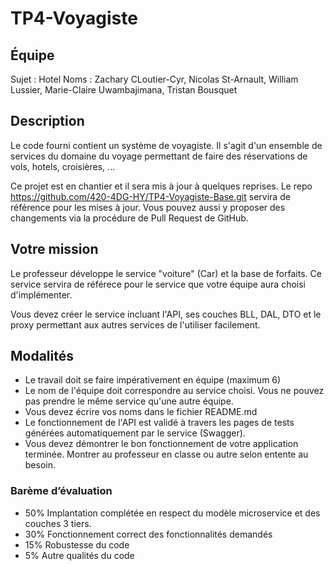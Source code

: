 # TP4-Voyagiste


## Équipe

Sujet : Hotel
Noms :
Zachary CLoutier-Cyr, Nicolas St-Arnault, William Lussier, Marie-Claire Uwambajimana, Tristan Bousquet

## Description

Le code fourni contient un système de voyagiste. Il s'agit d'un ensemble de services du domaine du voyage permettant de faire des réservations de vols, hotels, croisières, ... 

Ce projet est en chantier et il sera mis à jour à quelques reprises. Le repo https://github.com/420-4DG-HY/TP4-Voyagiste-Base.git servira de référence pour les mises à jour. Vous pouvez aussi y proposer des changements via la procédure de Pull Request de GitHub.


## Votre mission

Le professeur développe le service "voiture" (Car) et la base de forfaits. Ce service servira de référece pour le service que votre équipe aura choisi d'implémenter.

Vous devez créer le service incluant l'API, ses couches BLL, DAL, DTO et le proxy permettant aux autres services de l'utiliser facilement.


## Modalités

- Le travail doit se faire impérativement en équipe (maximum 6)
- Le nom de l'équipe doit correspondre au service choisi. Vous ne pouvez pas prendre le même service qu'une autre équipe.
- Vous devez écrire vos noms dans le fichier README.md
- Le fonctionnement de l'API est validé à travers les pages de tests générées automatiquement par le service (Swagger).
- Vous devez démontrer le bon fonctionnement de votre application terminée. Montrer au professeur en classe ou autre selon entente au besoin.


### Barème d’évaluation

- 50% Implantation complétée en respect du modèle microservice et des couches 3 tiers.
- 30% Fonctionnement correct des fonctionnalités demandés
- 15% Robustesse du code
- 5% Autre qualités du code
